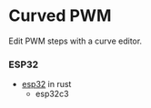 # Curved PWM

Edit PWM steps with a curve editor.

### ESP32

- [esp32](esp32) in rust
    - esp32c3
